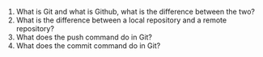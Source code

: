 1. What is Git and what is Github, what is the difference between the two?
2. What is the difference between a local repository and a remote repository?
3. What does the push command do in Git?
4. What does the commit command do in Git?


